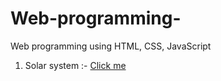 # Web-programming-
Web programming using HTML, CSS, JavaScript 
1. Solar system :- <a href="https://github.com/junaid11P/Web-programming-/blob/main/Solar%20system.html">Click me</a>
